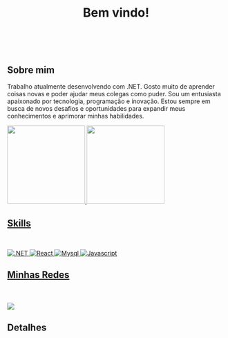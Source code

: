 <h1 align="center">Bem vindo!<h1>
<br>
  
## Sobre mim
  
Trabalho atualmente desenvolvendo com .NET. Gosto muito de aprender coisas novas e poder ajudar meus colegas como puder.
 Sou um entusiasta apaixonado por tecnologia, programação e inovação. Estou sempre em busca de novos desafios e oportunidades para expandir meus conhecimentos e aprimorar minhas habilidades.

  <div>
   <a href="https://github.com/vini-magnus">
   <img height="180em" src="https://github-readme-stats.vercel.app/api?username=viniciusmagnus&show_icons=true&theme=tokyonight&include_all_commits=true&count_private=true"/>
   <img height="180em" src="https://github-readme-stats.vercel.app/api/top-langs/?username=viniciusmagnus&layout=compact&langs_count=6&theme=tokyonight"/>


## Skills
<br>
  
![.NET](https://img.shields.io/badge/.NET-512BD4?style=for-the-badge&logo=dotnet&logoColor=white)
![React](https://img.shields.io/badge/React-20232A?style=for-the-badge&logo=react&logoColor=61DAFB)
![Mysql](https://img.shields.io/badge/MySQL-005C84?style=for-the-badge&logo=mysql&logoColor=white)
![Javascript](https://img.shields.io/badge/JavaScript-323330?style=for-the-badge&logo=javascript&logoColor=F7DF1E)


## Minhas Redes
<br><br>
<a href="https://www.linkedin.com/in/vin%C3%ADcius-magnus-668808250" target="_blank"><img src="https://img.shields.io/badge/-LinkedIn-%230077B5?style=for-the-badge&logo=linkedin&logoColor=white" target="_blank"></a>
  
## Detalhes

 



